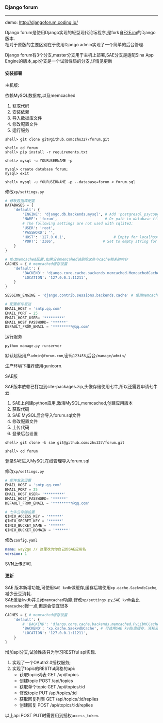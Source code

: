 ### Django forum

***

demo: <http://djangoforum.coding.io/>

Django forum是使用Django实现的轻型现代论坛程序,是fork自[F2E.im](https://github.com/PaulGuo/F2E.im)的Django版本.  
相对于原版的主要区别在于使用Django admin实现了一个简单的后台管理.

Django forum有3个分支,master分支用于主机上部署,SAE分支是适配Sina App Engine的版本,api分支是一个试验性质的分支,详情见更新

#### 安装部署

主机版:

依赖MySQL数据库,以及memcached

1. 获取代码
2. 安装依赖
3. 导入数据库文件
4. 修改配置文件
5. 运行服务

```shell
shell> git clone git@github.com:zhu327/forum.git

shell> cd forum
shell> pip install -r requirements.txt

shell> mysql -u YOURUSERNAME -p

mysql> create database forum;
mysql> exit

shell> mysql -u YOURUSERNAME -p --database=forum < forum.sql
```

修改`xp/settings.py`

```python
# 修改数据库配置
DATABASES = {
    'default': {
        'ENGINE': 'django.db.backends.mysql', # Add 'postgresql_psycopg2', 'mysql', 'sqlite3' or 'oracle'.
        'NAME': 'forum',                      # Or path to database file if using sqlite3.
        # The following settings are not used with sqlite3:
        'USER': 'root',
        'PASSWORD': '',
        'HOST': '127.0.0.1',                      # Empty for localhost through domain sockets or '127.0.0.1' for localhost through TCP.
        'PORT': '3306',                      # Set to empty string for default.
    }
}

# 修改memcached配置,如果没有memcahed请删除这些与cache相关的内容
CACHES = { # memcached缓存设置
    'default': {
        'BACKEND': 'django.core.cache.backends.memcached.MemcachedCache',
        'LOCATION': '127.0.0.1:11211',
    }
}

SESSION_ENGINE = 'django.contrib.sessions.backends.cache' # 使用memcached存储session

# 配置邮件发送
EMAIL_HOST = 'smtp.qq.com'
EMAIL_PORT = 25
EMAIL_HOST_USER= '*********'
EMAIL_HOST_PASSWORD= '******'
DEFAULT_FROM_EMAIL = '*********@qq.com'
```

运行服务

```shell
python manage.py runserver
```

默认超级用户`admin@forum.com`,密码`123456`,后台`/manage/admin/`

生产环境下推荐使用gunicorn.

SAE版

SAE版本依赖已打包到site-packages.zip,头像存储使用七牛,所以还需要申请七牛云.

1. SAE上创建python应用,激活MySQL,memcached,创建应用版本
2. 获取代码
3. SAE MySQL后台导入forum.sql文件
4. 修改配置文件
5. 上传代码
6. 登录后台设置

```shell
shell> git clone -b sae git@github.com:zhu327/forum.git

shell> cd forum
```

登录SAE进入MySQL在线管理导入forum.sql

修改`xp/settings.py`

```python
# 邮件发送设置
EMAIL_HOST = 'smtp.qq.com'
EMAIL_PORT = 25
EMAIL_HOST_USER= '*********'
EMAIL_HOST_PASSWORD= '******'
DEFAULT_FROM_EMAIL = '*********@qq.com'

# 七牛云存储设置
QINIU_ACCESS_KEY = '******'
QINIU_SECRET_KEY = '******'
QINIU_BUCKET_NAME = '******'
QINIU_BUCKET_DOMAIN = '******'
```

修改`config.yaml`

```yaml
name: way2go // 这里改为你自己的SAE应用名
version: 1
```

SVN上传即可.

#### 更新

SAE 版本新增功能,可使用`SAE kvdb`做缓存,缓存后端使用`xp.cache.SaekvdbCache`,减少云豆消耗.  
SAE激活kvdb并关闭`memcached`功能,修改`xp/settings.py`,`SAE kvdb`会比`memcached`慢一点,但是会便宜很多

```python
CACHES = { # memcached缓存设置
    'default': {
        # 'BACKEND': 'django.core.cache.backends.memcached.PyLibMCCache', # SAE使用pylibmc
        'BACKEND': 'xp.cache.SaekvdbCache', # 可选用SAE kvdb做缓存，消耗云豆更少
        'LOCATION': '127.0.0.1:11211',
    }
}
```

增加api分支,试验性质只为学习RESTful api实现.

1. 实现了一个OAuth2.0授权服务;
2. 实现了topic的RESTful风格的api:
   * 获取topic列表 GET /api/topics
   * 创建topic POST /api/topics
   * 获取单个topic GET /api/topics/:id
   * 修改topic PUT /api/topics/:id
   * 获取回复列表 GET /api/topics/:id/replies
   * 创建回复 POST /api/topics/:id/replies

以上api POST PUT时需要用到授权`access_token`.
